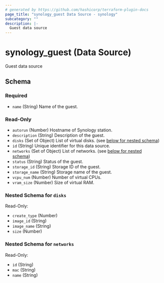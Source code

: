 ```yaml
---
# generated by https://github.com/hashicorp/terraform-plugin-docs
page_title: "synology_guest Data Source - synology"
subcategory: ""
description: |-
  Guest data source
---
```


# synology_guest (Data Source)

Guest data source



<!-- schema generated by tfplugindocs -->
## Schema

### Required

- `name` (String) Name of the guest.

### Read-Only

- `autorun` (Number) Hostname of Synology station.
- `description` (String) Description of the guest.
- `disks` (Set of Object) List of virtual disks. (see [below for nested schema](#nestedatt--disks))
- `id` (String) Unique identifier for this data source.
- `networks` (Set of Object) List of networks. (see [below for nested schema](#nestedatt--networks))
- `status` (String) Status of the guest.
- `storage_id` (String) Storage ID of the guest.
- `storage_name` (String) Storage name of the guest.
- `vcpu_num` (Number) Number of virtual CPUs.
- `vram_size` (Number) Size of virtual RAM.

<a id="nestedatt--disks"></a>
### Nested Schema for `disks`

Read-Only:

- `create_type` (Number)
- `image_id` (String)
- `image_name` (String)
- `size` (Number)


<a id="nestedatt--networks"></a>
### Nested Schema for `networks`

Read-Only:

- `id` (String)
- `mac` (String)
- `name` (String)
